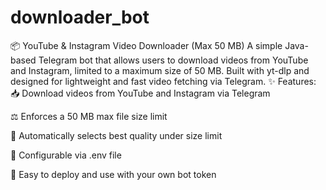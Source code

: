 # downloader_bot
📦 YouTube &amp; Instagram Video Downloader (Max 50 MB) A simple Java-based Telegram bot that allows users to download videos from YouTube and Instagram, limited to a maximum size of 50 MB. Built with yt-dlp and designed for lightweight and fast video fetching via Telegram.
✨ Features:
📥 Download videos from YouTube and Instagram via Telegram

⚖️ Enforces a 50 MB max file size limit

🧠 Automatically selects best quality under size limit

🧰 Configurable via .env file

💬 Easy to deploy and use with your own bot token
